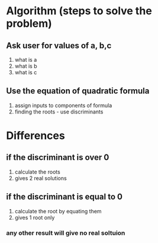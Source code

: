 # Algorithm (steps to solve the problem)
## Ask user for values of a, b,c
1. what is a
2. what is b
3. what is c
## Use the equation of quadratic formula
1. assign inputs to components of formula
1. finding the roots - use discriminants
# Differences
## if the discriminant is over 0
1. calculate the roots
2. gives 2 real solutions 
## if the discriminant is equal to 0
1. calculate the root by equating them
2. gives 1 root only
### any other result will give no real soltuion